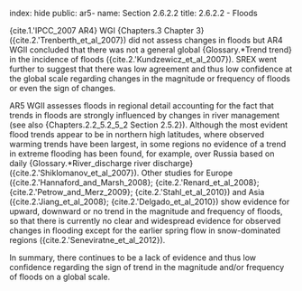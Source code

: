 index: hide
public: ar5-
name: Section 2.6.2.2
title: 2.6.2.2 - Floods

{cite.1.'IPCC_2007 AR4} WGI {Chapters.3 Chapter 3} ({cite.2.'Trenberth_et_al_2007}) did not assess changes in floods but AR4 WGII concluded that there was not a general global {Glossary.*Trend trend} in the incidence of floods ({cite.2.'Kundzewicz_et_al_2007}). SREX went further to suggest that there was low agreement and thus low confidence at the global scale regarding changes in the magnitude or frequency of floods or even the sign of changes.

AR5 WGII assesses floods in regional detail accounting for the fact that trends in floods are strongly influenced by changes in river management (see also {Chapters.2.2_5.2_5_2 Section 2.5.2}). Although the most evident flood trends appear to be in northern high latitudes, where observed warming trends have been largest, in some regions no evidence of a trend in extreme flooding has been found, for example, over Russia based on daily {Glossary.*River_discharge river discharge} ({cite.2.'Shiklomanov_et_al_2007}). Other studies for Europe ({cite.2.'Hannaford_and_Marsh_2008}; {cite.2.'Renard_et_al_2008}; {cite.2.'Petrow_and_Merz_2009}; {cite.2.'Stahl_et_al_2010}) and Asia ({cite.2.'Jiang_et_al_2008}; {cite.2.'Delgado_et_al_2010}) show evidence for upward, downward or no trend in the magnitude and frequency of floods, so that there is currently no clear and widespread evidence for observed changes in flooding except for the earlier spring flow in snow-dominated regions ({cite.2.'Seneviratne_et_al_2012}).

In summary, there continues to be a lack of evidence and thus low confidence regarding the sign of trend in the magnitude and/or frequency of floods on a global scale.
